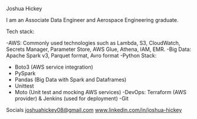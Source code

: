 Joshua Hickey

I am an Associate Data Engineer and Aerospace Engineering graduate.

Tech stack:

-AWS: Commonly used technologies such as Lambda, S3, CloudWatch, Secrets Manager, Parameter Store, AWS Glue, Athena, IAM, EMR.
-Big Data: Apache Spark v3, Parquet format, Avro format
-Python Stack:
* Boto3 (AWS service integration)
* PySpark
* Pandas (Big Data with Spark and Dataframes)
* Unittest
* Moto (Unit test and mocking AWS services)
-DevOps: Terraform (AWS provider) & Jenkins (used for deployment)
-Git

Socials
joshuahickey08@gmail.com
www.linkedin.com/in/joshua-hickey
